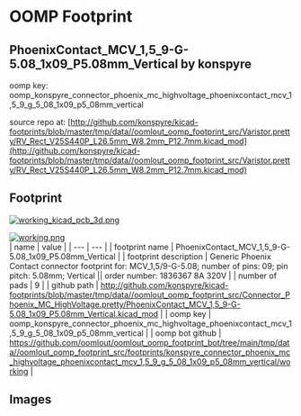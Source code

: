 # OOMP Footprint  
## PhoenixContact_MCV_1,5_9-G-5.08_1x09_P5.08mm_Vertical  by konspyre  
  
oomp key: oomp_konspyre_connector_phoenix_mc_highvoltage_phoenixcontact_mcv_1,5_9_g_5_08_1x09_p5_08mm_vertical  
  
source repo at: [http://github.com/konspyre/kicad-footprints/blob/master/tmp/data//oomlout_oomp_footprint_src/Varistor.pretty/RV_Rect_V25S440P_L26.5mm_W8.2mm_P12.7mm.kicad_mod](http://github.com/konspyre/kicad-footprints/blob/master/tmp/data//oomlout_oomp_footprint_src/Varistor.pretty/RV_Rect_V25S440P_L26.5mm_W8.2mm_P12.7mm.kicad_mod)  
## Footprint  
  
[![working_kicad_pcb_3d.png](working_kicad_pcb_3d_600.png)](working_kicad_pcb_3d.png)  
  
[![working.png](working_600.png)](working.png)  
| name | value | 
| --- | --- | 
| footprint name | PhoenixContact_MCV_1,5_9-G-5.08_1x09_P5.08mm_Vertical | 
| footprint description | Generic Phoenix Contact connector footprint for: MCV_1,5/9-G-5.08; number of pins: 09; pin pitch: 5.08mm; Vertical || order number: 1836367 8A 320V | 
| number of pads | 9 | 
| github path | http://github.com/konspyre/kicad-footprints/blob/master/tmp/data//oomlout_oomp_footprint_src/Connector_Phoenix_MC_HighVoltage.pretty/PhoenixContact_MCV_1,5_9-G-5.08_1x09_P5.08mm_Vertical.kicad_mod | 
| oomp key | oomp_konspyre_connector_phoenix_mc_highvoltage_phoenixcontact_mcv_1,5_9_g_5_08_1x09_p5_08mm_vertical | 
| oomp bot github | https://github.com/oomlout/oomlout_oomp_footprint_bot/tree/main/tmp/data//oomlout_oomp_footprint_src/footprints/konspyre_connector_phoenix_mc_highvoltage_phoenixcontact_mcv_1,5_9_g_5_08_1x09_p5_08mm_vertical/working | 
## Images  
